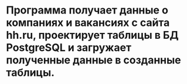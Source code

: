 # Программа получает данные о компаниях и вакансиях с сайта hh.ru, проектирует таблицы в БД PostgreSQL и загружает полученные данные в созданные таблицы.
